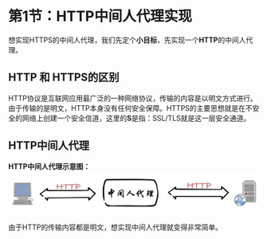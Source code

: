 # 第1节：HTTP中间人代理实现

想实现HTTPS的中间人代理，我们先定个**小目标**，先实现一个**HTTP**的中间人代理。

HTTP 和 HTTPS的区别
-------
HTTP协议是互联网应用最广泛的一种网络协议，传输的内容是以明文方式进行。由于传输的是明文，HTTP本身没有任何安全保障。HTTPS的主要思想就是在不安全的网络上创建一个安全信道，这里的**S**是指：SSL/TLS就是这一层安全通道。


HTTP中间人代理
-------
**HTTP中间人代理示意图：**  
<img src="img/Chapter1/http-mitm-proxy.png" width="650px">

由于HTTP的传输内容都是明文，想实现中间人代理就变得非常简单。  
